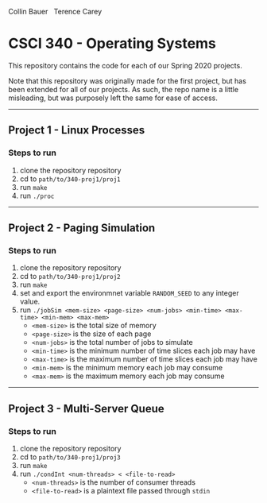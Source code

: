Collin Bauer &nbsp; Terence Carey

# CSCI 340 - Operating Systems

This repository contains the code for each of our Spring 2020 projects.

Note that this repository was originally made for the first project, but has been extended for all of our projects. As such, the repo name is a little misleading, but was purposely left the same for ease of access.

---

## Project 1 - Linux Processes

### Steps to run
1. clone the repository repository
2. cd to `path/to/340-proj1/proj1`
3. run `make`
4. run `./proc`

---

## Project 2 - Paging Simulation

### Steps to run
1. clone the repository repository
2. cd to `path/to/340-proj1/proj2`
3. run `make`
4. set and export the environmnet variable `RANDOM_SEED` to any integer value.
5. run `./jobSim <mem-size> <page-size> <num-jobs> <min-time> <max-time> <min-mem> <max-mem>`
   - `<mem-size>` is the total size of memory
   - `<page-size>` is the size of each page
   - `<num-jobs>` is the total number of jobs to simulate
   - `<min-time>` is the minimum number of time slices each job may have
   - `<max-time>` is the maximum number of time slices each job may have
   - `<min-mem>` is the minimum memory each job may consume
   - `<max-mem>` is the maximum memory each job may consume

---

## Project 3 - Multi-Server Queue

### Steps to run
1. clone the repository repository
2. cd to `path/to/340-proj1/proj3`
3. run `make`
4. run `./condInt <num-threads> < <file-to-read>`
   - `<num-threads>` is the number of consumer threads
   - `<file-to-read>` is a plaintext file passed through `stdin`

